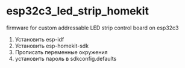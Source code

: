 # esp32c3_led_strip_homekit
firmware for custom addressable LED strip control board on esp32c3

1. Установить esp-idf
2. Установить esp-homekit-sdk
3. Прописать переменные окружения
4. установить пароль в sdkconfig.defaults